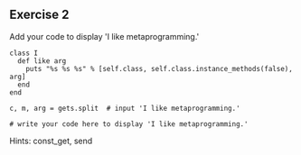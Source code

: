 Exercise 2
----------
Add your code to display 'I like metaprogramming.'


	class I
	  def like arg
	    puts "%s %s %s" % [self.class, self.class.instance_methods(false), arg]
	  end
	end
	
	c, m, arg = gets.split  # input 'I like metaprogramming.'
	 
	# write your code here to display 'I like metaprogramming.'
	 

Hints: const_get, send

